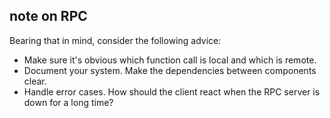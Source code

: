 ## note on RPC
Bearing that in mind, consider the following advice:
- Make sure it's obvious which function call is local and which is remote.
- Document your system. Make the dependencies between components clear.
- Handle error cases. How should the client react when the RPC server is down for a long time?